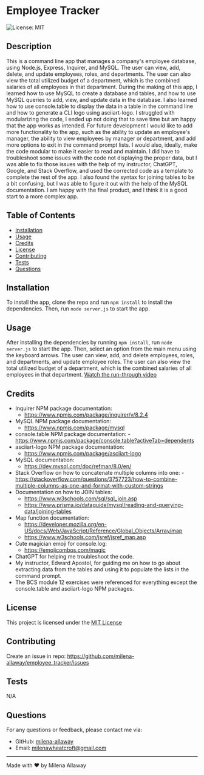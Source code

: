 # Employee Tracker
![License: MIT](https://img.shields.io/badge/License-MIT-yellow.svg)

## Description
This is a command line app that manages a company's employee database, using Node.js, Express, Inquirer, and MySQL. The user can view, add, delete, and update employees, roles, and departments. The user can also view the total utilized budget of a department, which is the combined salaries of all employees in that department. During the making of this app, I learned how to use MySQL to create a database and tables, and how to use MySQL queries to add, view, and update data in the database. I also learned how to use console.table to display the data in a table in the command line and how to generate a CLI logo using asciiart-logo. I struggled with modularizing the code, I ended up not doing that to save time but am happy that the app works as intended. For future development I would like to add more functionality to the app, such as the ability to update an employee's manager, the ability to view employees by manager or department, and add more options to exit in the command prompt lists. I would also, ideally, make the code modular to make it easier to read and maintain. I did have to troubleshoot some issues with the code not displaying the proper data, but I was able to fix those issues with the help of my instructor, ChatGPT, Google, and Stack Overflow, and used the corrected code as a template to complete the rest of the app. I also found the syntax for joining tables to be a bit confusing, but I was able to figure it out with the help of the MySQL documentation. I am happy with the final product, and I think it is a good start to a more complex app.

## Table of Contents
- [Installation](#Installation)
- [Usage](#Usage)
- [Credits](#Credits)
- [License](#License)
- [Contributing](#Contributing)
- [Tests](#Tests)
- [Questions](#Questions)

## Installation
To install the app, clone the repo and run `npm install` to install the dependencies. Then, run `node server.js` to start the app.

## Usage
After installing the dependencies by running `npm install`, run `node server.js` to start the app. Then, select an option from the main menu using the keyboard arrows. The user can view, add, and delete employees, roles, and departments, and update employee roles. The user can also view the total utilized budget of a department, which is the combined salaries of all employees in that department.
[Watch the run-through video](https://drive.google.com...)

## Credits
- Inquirer NPM package documentation: 
  - https://www.npmjs.com/package/inquirer/v/8.2.4
- MySQL NPM package documentation:
    - https://www.npmjs.com/package/mysql
- console.table NPM package documentation:
    -https://www.npmjs.com/package/console.table?activeTab=dependents
- asciiart-logo NPM package documentation:
    - https://www.npmjs.com/package/asciiart-logo
- MySQL documentation:
    - https://dev.mysql.com/doc/refman/8.0/en/
- Stack Overflow on how to concatenate multiple columns into one:
    -https://stackoverflow.com/questions/3757723/how-to-combine-multiple-columns-as-one-and-format-with-custom-strings
- Documentation on how to JOIN tables:
    - https://www.w3schools.com/sql/sql_join.asp
    - https://www.prisma.io/dataguide/mysql/reading-and-querying-data/joining-tables
- Map function documentation:
    - https://developer.mozilla.org/en-US/docs/Web/JavaScript/Reference/Global_Objects/Array/map
    - https://www.w3schools.com/jsref/jsref_map.asp
- Cute magician emoji for console.log:
    - https://emojicombos.com/magic
- ChatGPT for helping me troubleshoot the code.
- My instructor, Edward Apostol, for guiding me on how to go about extracting data from the tables and using it to populate the lists in the command prompt.
- The BCS module 12 exercises were referenced for everything except the console.table and asciiart-logo NPM packages.

## License
  This project is licensed under the [MIT License](https://opensource.org/licenses/MIT)

## Contributing
Create an issue in repo: https://github.com/milena-allaway/employee_tracker/issues

## Tests
N/A

## Questions
For any questions or feedback, please contact me via:
- GitHub: [milena-allaway](https://github.com/milena-allaway)
- Email: [milenawheatcroft@gmail.com](mailto:milenawheatcroft@gmail.com)

***

Made with ❤️ by Milena Allaway
